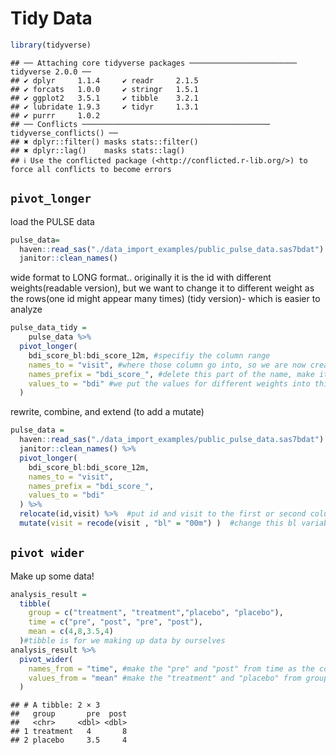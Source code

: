 Tidy Data
================

``` r
library(tidyverse)
```

    ## ── Attaching core tidyverse packages ──────────────────────── tidyverse 2.0.0 ──
    ## ✔ dplyr     1.1.4     ✔ readr     2.1.5
    ## ✔ forcats   1.0.0     ✔ stringr   1.5.1
    ## ✔ ggplot2   3.5.1     ✔ tibble    3.2.1
    ## ✔ lubridate 1.9.3     ✔ tidyr     1.3.1
    ## ✔ purrr     1.0.2     
    ## ── Conflicts ────────────────────────────────────────── tidyverse_conflicts() ──
    ## ✖ dplyr::filter() masks stats::filter()
    ## ✖ dplyr::lag()    masks stats::lag()
    ## ℹ Use the conflicted package (<http://conflicted.r-lib.org/>) to force all conflicts to become errors

## `pivot_longer`

load the PULSE data

``` r
pulse_data=
  haven::read_sas("./data_import_examples/public_pulse_data.sas7bdat") %>% 
  janitor::clean_names()
```

wide format to LONG format.. originally it is the id with different
weights(readable version), but we want to change it to different weight
as the rows(one id might appear many times) (tidy version)- which is
easier to analyze

``` r
pulse_data_tidy = 
    pulse_data %>% 
  pivot_longer(
    bdi_score_bl:bdi_score_12m, #specifiy the column range
    names_to = "visit", #where those column go into, so we are now creating a new column named visit for those original weight columns
    names_prefix = "bdi_score_", #delete this part of the name, make it clearer
    values_to = "bdi" #we put the values for different weights into this new columns
  )
```

rewrite, combine, and extend (to add a mutate)

``` r
pulse_data = 
  haven::read_sas("./data_import_examples/public_pulse_data.sas7bdat") %>% 
  janitor::clean_names() %>% 
  pivot_longer(
    bdi_score_bl:bdi_score_12m, 
    names_to = "visit", 
    names_prefix = "bdi_score_", 
    values_to = "bdi" 
  ) %>% 
  relocate(id,visit) %>%  #put id and visit to the first or second columns
  mutate(visit = recode(visit , "bl" = "00m") )  #change this bl variable into 00m
```

## `pivot wider`

Make up some data!

``` r
analysis_result = 
  tibble(
    group = c("treatment", "treatment","placebo", "placebo"),
    time = c("pre", "post", "pre", "post"),
    mean = c(4,8,3.5,4)
  )#tibble is for we making up data by ourselves
analysis_result %>% 
  pivot_wider(
    names_from = "time", #make the "pre" and "post" from time as the column variables
    values_from = "mean" #make the "treatment" and "placebo" from group as the row variables
  )
```

    ## # A tibble: 2 × 3
    ##   group       pre  post
    ##   <chr>     <dbl> <dbl>
    ## 1 treatment   4       8
    ## 2 placebo     3.5     4

